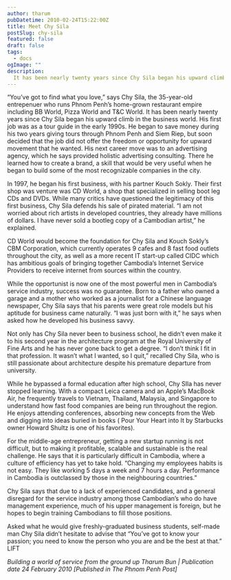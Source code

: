 ```yaml
---
author: tharum
pubDatetime: 2010-02-24T15:22:00Z
title: Meet Chy Sila
postSlug: chy-sila
featured: false
draft: false
tags:
  - docs
ogImage: ""
description:
  It has been nearly twenty years since Chy Sila began his upward climb in the business world
---
```


“You’ve got to find what you love,” says Chy Sila, the 35-year-old entrepenuer who runs Phnom Penh’s home-grown restaurant empire including BB World, Pizza World and T&C World. It has been nearly twenty years since Chy Sila began his upward climb in the business world. His first job was as a tour guide in the early 1990s. He began to save money during his two years giving tours through Phnom Penh and Siem Riep, but soon decided that the job did not offer the freedom or opportunity for upward movement that he wanted. His next career move was to an advertising agency, which he says provided holistic advertising consulting. There he learned how to create a brand, a skill that would be very useful when he began to build some of the most recognizable companies in the city.

In 1997, he began his first business, with his partner Kouch Sokly. Their first shop was venture was CD World, a shop that specialized in selling boot leg CDs and DVDs. While many critics have questioned the legitimacy of this first business, Chy Sila defends his sale of pirated material. “I am not worried about rich artists in developed countries, they already have millions of dollars. I have never sold a bootleg copy of a Cambodian artist,” he explained.

CD World would become the foundation for Chy Sila and Kouch Sokly’s CBM Corporation, which currently operates 9 cafes and 8 fast food outlets throughout the city, as well as a more recent IT start-up called CIDC which has ambitious goals of bringing together Cambodia’s Internet Service Providers to receive internet from sources within the country.

While the opportunist is now one of the most powerful men in Cambodia’s service industry, success was no guarantee. Born to a father who owned a garage and a mother who worked as a journalist for a Chinese language newspaper, Chy Sila says that his parents were great role models but his aptitude for business came naturally. “I was just born with it,” he says when asked how he developed his business savvy.

Not only has Chy Sila never been to business school, he didn’t even make it to his second year in the architecture program at the Royal University of Fine Arts and he has never gone back to get a degree. “I don’t think I fit in that profession. It wasn’t what I wanted, so I quit,” recalled Chy Sila, who is still passionate about architecture despite his premature departure from university.

While he bypassed a formal education after high school, Chy SIla has never stopped learning. With a compact Leica camera and an Apple’s MacBook Air, he frequently travels to Vietnam, Thailand, Malaysia, and Singapore to understand how fast food companies are being run throughout the region. He enjoys attending conferences, absorbing new concepts from the Web and digging into ideas buried in books ( Pour Your Heart into It by Starbucks owner Howard Shultz is one of his favorites).

For the middle-age entrepreneur, getting a new startup running is not difficult, but to making it profitable, scalable and sustainable is the real challenge. He says that it is particularly difficult in Cambodia, where a culture of efficiency has yet to take hold. “Changing my employees habits is not easy. They like working 5 days a week and 7 hours a day. Performance in Cambodia is outclassed by those in the neighbouring countries.”

Chy Sila says that due to a lack of experienced candidates, and a general disregard for the service industry among those Cambodian’s who do have management experience, much of his upper management is foreign, but he hopes to begin training Cambodians to fill those positions.

Asked what he would give freshly-graduated business students, self-made man Chy Sila didn’t hesitate to advise that “You’ve got to know your passion; you need to know the person who you are and be the best at that.” LIFT

_Building a world of service from the ground up Tharum Bun | Publication date 24 February 2010_ _\[Published in The Phnom Penh Post\]_
